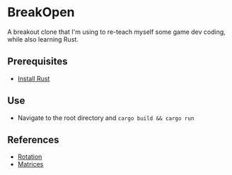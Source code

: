 # BreakOpen

A breakout clone that I'm using to re-teach myself some game dev coding, while also learning Rust.

## Prerequisites

- [Install Rust](https://www.rust-lang.org/en-US/)

## Use

- Navigate to the root directory and `cargo build && cargo run`

## References

- [Rotation](http://www.alanzucconi.com/2016/02/03/2d-rotations/)
- [Matrices](http://www.alanzucconi.com/2016/02/10/tranfsormation-matrix/)